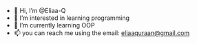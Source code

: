 - 👋 Hi, I’m @Eliaa-Q
- 👀 I’m interested in learning programming
- 🌱 I’m currently learning OOP
- 📫 you can reach me using the email: eliaaquraan@gmail.com

<!---
Eliaa-Q/Eliaa-Q is a ✨ special ✨ repository because its `README.md` (this file) appears on your GitHub profile.
You can click the Preview link to take a look at your changes.
--->
